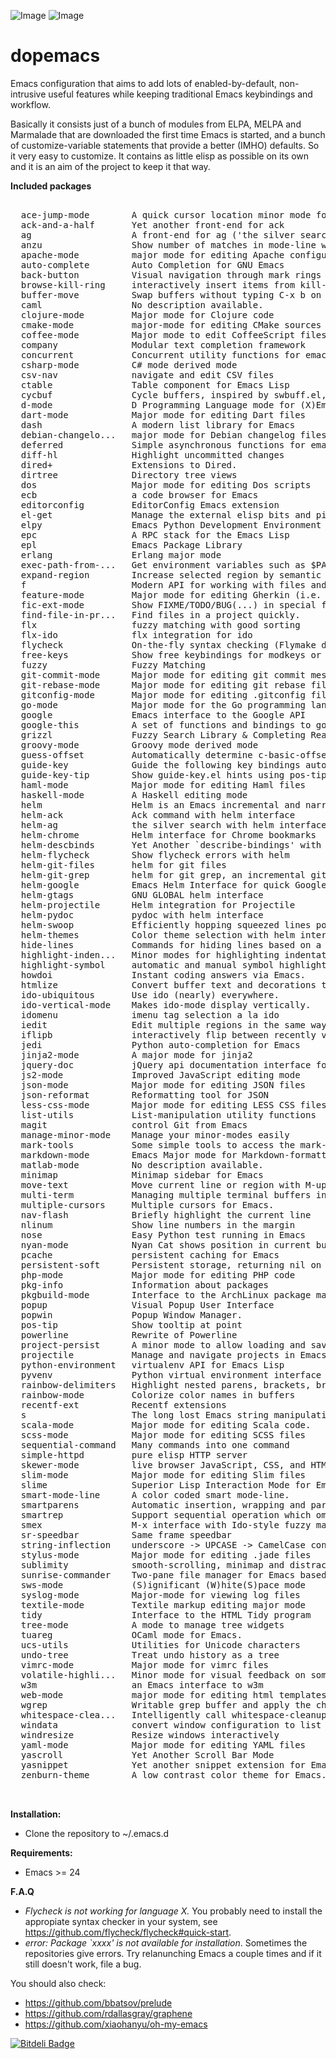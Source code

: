 ![Image](../../blob/master/dopemacs.png?raw=true)
![Image](../../blob/master/dopemacs2.png?raw=true)

dopemacs
========

Emacs configuration that aims to add lots of enabled-by-default,
non-intrusive useful features while keeping traditional Emacs
keybindings and workflow.

Basically it consists just of a bunch of modules from ELPA, MELPA and
Marmalade that are downloaded the first time Emacs is started, and a
bunch of customize-variable statements that provide a better (IMHO)
defaults. So it very easy to customize. It contains as little elisp as
possible on its own and it is an aim of the project to keep it that
way.

**Included packages**

<pre>

  ace-jump-mode        A quick cursor location minor mode for emacs
  ack-and-a-half       Yet another front-end for ack
  ag                   A front-end for ag ('the silver searcher'), the C ack replacement.
  anzu                 Show number of matches in mode-line while searching
  apache-mode          major mode for editing Apache configuration files
  auto-complete        Auto Completion for GNU Emacs
  back-button          Visual navigation through mark rings
  browse-kill-ring     interactively insert items from kill-ring
  buffer-move          Swap buffers without typing C-x b on each window
  caml                 No description available.
  clojure-mode         Major mode for Clojure code
  cmake-mode           major-mode for editing CMake sources
  coffee-mode          Major mode to edit CoffeeScript files in Emacs
  company              Modular text completion framework
  concurrent           Concurrent utility functions for emacs lisp
  csharp-mode          C# mode derived mode
  csv-nav              navigate and edit CSV files
  ctable               Table component for Emacs Lisp
  cycbuf               Cycle buffers, inspired by swbuff.el, swbuff-x.el, and bs.el
  d-mode               D Programming Language mode for (X)Emacs
  dart-mode            Major mode for editing Dart files
  dash                 A modern list library for Emacs
  debian-changelo...   major mode for Debian changelog files.
  deferred             Simple asynchronous functions for emacs lisp
  diff-hl              Highlight uncommitted changes
  dired+               Extensions to Dired.
  dirtree              Directory tree views
  dos                  Major mode for editing Dos scripts
  ecb                  a code browser for Emacs
  editorconfig         EditorConfig Emacs extension
  el-get               Manage the external elisp bits and pieces you depend upon
  elpy                 Emacs Python Development Environment
  epc                  A RPC stack for the Emacs Lisp
  epl                  Emacs Package Library
  erlang               Erlang major mode
  exec-path-from-...   Get environment variables such as $PATH from the shell
  expand-region        Increase selected region by semantic units.
  f                    Modern API for working with files and directories
  feature-mode         Major mode for editing Gherkin (i.e. Cucumber) user stories
  fic-ext-mode         Show FIXME/TODO/BUG(...) in special face only in comments and strings
  find-file-in-pr...   Find files in a project quickly.
  flx                  fuzzy matching with good sorting
  flx-ido              flx integration for ido
  flycheck             On-the-fly syntax checking (Flymake done right)
  free-keys            Show free keybindings for modkeys or prefixes
  fuzzy                Fuzzy Matching
  git-commit-mode      Major mode for editing git commit messages
  git-rebase-mode      Major mode for editing git rebase files
  gitconfig-mode       Major mode for editing .gitconfig files
  go-mode              Major mode for the Go programming language
  google               Emacs interface to the Google API
  google-this          A set of functions and bindings to google under point.
  grizzl               Fuzzy Search Library & Completing Read
  groovy-mode          Groovy mode derived mode
  guess-offset         Automatically determine c-basic-offset
  guide-key            Guide the following key bindings automatically and dynamically
  guide-key-tip        Show guide-key.el hints using pos-tip.el
  haml-mode            Major mode for editing Haml files
  haskell-mode         A Haskell editing mode
  helm                 Helm is an Emacs incremental and narrowing framework
  helm-ack             Ack command with helm interface
  helm-ag              the silver search with helm interface
  helm-chrome          Helm interface for Chrome bookmarks
  helm-descbinds       Yet Another `describe-bindings' with `helm'.
  helm-flycheck        Show flycheck errors with helm
  helm-git-files       helm for git files
  helm-git-grep        helm for git grep, an incremental git-grep(1)
  helm-google          Emacs Helm Interface for quick Google searches
  helm-gtags           GNU GLOBAL helm interface
  helm-projectile      Helm integration for Projectile
  helm-pydoc           pydoc with helm interface
  helm-swoop           Efficiently hopping squeezed lines powered by helm interface
  helm-themes          Color theme selection with helm interface
  hide-lines           Commands for hiding lines based on a regexp
  highlight-inden...   Minor modes for highlighting indentation
  highlight-symbol     automatic and manual symbol highlighting
  howdoi               Instant coding answers via Emacs.
  htmlize              Convert buffer text and decorations to HTML.
  ido-ubiquitous       Use ido (nearly) everywhere.
  ido-vertical-mode    Makes ido-mode display vertically.
  idomenu              imenu tag selection a la ido
  iedit                Edit multiple regions in the same way simultaneously.
  iflipb               interactively flip between recently visited buffers
  jedi                 Python auto-completion for Emacs
  jinja2-mode          A major mode for jinja2
  jquery-doc           jQuery api documentation interface for emacs
  js2-mode             Improved JavaScript editing mode
  json-mode            Major mode for editing JSON files
  json-reformat        Reformatting tool for JSON
  less-css-mode        Major mode for editing LESS CSS files (lesscss.org)
  list-utils           List-manipulation utility functions
  magit                control Git from Emacs
  manage-minor-mode    Manage your minor-modes easily
  mark-tools           Some simple tools to access the mark-ring in Emacs
  markdown-mode        Emacs Major mode for Markdown-formatted text files
  matlab-mode          No description available.
  minimap              Minimap sidebar for Emacs
  move-text            Move current line or region with M-up or M-down.
  multi-term           Managing multiple terminal buffers in Emacs.
  multiple-cursors     Multiple cursors for Emacs.
  nav-flash            Briefly highlight the current line
  nlinum               Show line numbers in the margin
  nose                 Easy Python test running in Emacs
  nyan-mode            Nyan Cat shows position in current buffer in mode-line.
  pcache               persistent caching for Emacs
  persistent-soft      Persistent storage, returning nil on failure
  php-mode             Major mode for editing PHP code
  pkg-info             Information about packages
  pkgbuild-mode        Interface to the ArchLinux package manager
  popup                Visual Popup User Interface
  popwin               Popup Window Manager.
  pos-tip              Show tooltip at point
  powerline            Rewrite of Powerline
  project-persist      A minor mode to allow loading and saving of project settings.
  projectile           Manage and navigate projects in Emacs easily
  python-environment   virtualenv API for Emacs Lisp
  pyvenv               Python virtual environment interface
  rainbow-delimiters   Highlight nested parens, brackets, braces a different color at each depth.
  rainbow-mode         Colorize color names in buffers
  recentf-ext          Recentf extensions
  s                    The long lost Emacs string manipulation library.
  scala-mode           Major mode for editing Scala code.
  scss-mode            Major mode for editing SCSS files
  sequential-command   Many commands into one command
  simple-httpd         pure elisp HTTP server
  skewer-mode          live browser JavaScript, CSS, and HTML interaction
  slim-mode            Major mode for editing Slim files
  slime                Superior Lisp Interaction Mode for Emacs
  smart-mode-line      A color coded smart mode-line.
  smartparens          Automatic insertion, wrapping and paredit-like navigation with user defined pairs.
  smartrep             Support sequential operation which omitted prefix keys.
  smex                 M-x interface with Ido-style fuzzy matching.
  sr-speedbar          Same frame speedbar
  string-inflection    underscore -> UPCASE -> CamelCase conversion of names
  stylus-mode          Major mode for editing .jade files
  sublimity            smooth-scrolling, minimap and distraction-free mode
  sunrise-commander    Two-pane file manager for Emacs based on Dired and inspired by MC
  sws-mode             (S)ignificant (W)hite(S)pace mode
  syslog-mode          Major-mode for viewing log files
  textile-mode         Textile markup editing major mode
  tidy                 Interface to the HTML Tidy program
  tree-mode            A mode to manage tree widgets
  tuareg               OCaml mode for Emacs.
  ucs-utils            Utilities for Unicode characters
  undo-tree            Treat undo history as a tree
  vimrc-mode           Major mode for vimrc files
  volatile-highli...   Minor mode for visual feedback on some operations.
  w3m                  an Emacs interface to w3m
  web-mode             major mode for editing html templates
  wgrep                Writable grep buffer and apply the changes to files
  whitespace-clea...   Intelligently call whitespace-cleanup on save
  windata              convert window configuration to list
  windresize           Resize windows interactively
  yaml-mode            Major mode for editing YAML files
  yascroll             Yet Another Scroll Bar Mode
  yasnippet            Yet another snippet extension for Emacs.
  zenburn-theme        A low contrast color theme for Emacs.


</pre>

**Installation:**

- Clone the repository to ~/.emacs.d

**Requirements:**

- Emacs >= 24

**F.A.Q**
- *Flycheck is not working for language X.* You probably need to install the appropiate syntax checker in your system, see https://github.com/flycheck/flycheck#quick-start.
- *error: Package `xxxx' is not available for installation*. Sometimes the repositories give errors. Try relanunching Emacs a couple times and if it still doesn't work, file a bug.

You should also check:
- https://github.com/bbatsov/prelude
- https://github.com/rdallasgray/graphene
- https://github.com/xiaohanyu/oh-my-emacs


[![Bitdeli Badge](https://d2weczhvl823v0.cloudfront.net/kovan/dopemacs/trend.png)](https://bitdeli.com/free "Bitdeli Badge")

